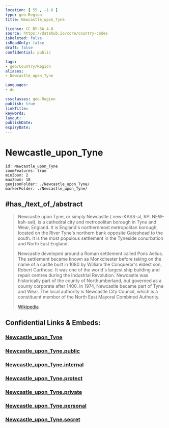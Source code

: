 ```yaml
---
location: [ 55 , -1.6 ] 
type: geo-Region
title: Newcastle_upon_Tyne

license: CC BY-SA 4.0
source: https://datahub.io/core/country-codes
isDeleted: false
isReadOnly: false
draft: false
confidential: public

tags:
- geo/Country/Region
aliases:
- Newcastle_upon_Tyne

Languages:
- de

cssclasses: geo-Region
publish: true
linkTitle: 
keywords: 
layout: 
publishDate: 
expiryDate: 
---
```


# Newcastle_upon_Tyne

```leaflet
id: Newcastle_upon_Tyne
zoomFeatures: true 
minZoom: 2 
maxZoom: 18
geojsonFolder: ./Newcastle_upon_Tyne/
markerFolder: ./Newcastle_upon_Tyne/
```


## #has_/text_of_/abstract 

> Newcastle upon Tyne, or simply Newcastle (  new-KASS-əl, RP:   NEW-kah-səl), is a cathedral city and metropolitan borough in Tyne and Wear, England. It is England's northernmost metropolitan borough, located on the River Tyne's northern bank opposite Gateshead to the south. It is the most populous settlement in the Tyneside conurbation and North East England.
>
> Newcastle developed around a Roman settlement called Pons Aelius. The settlement became known as Monkchester before taking on the name of a castle built in 1080 by William the Conqueror's eldest son, Robert Curthose. It was one of the world's largest ship building and repair centres during the Industrial Revolution. Newcastle was historically part of the county of Northumberland, but governed as a county corporate after 1400. In 1974, Newcastle became part of Tyne and Wear. The local authority is Newcastle City Council, which is a constituent member of the North East Mayoral Combined Authority.
>
> [Wikipedia](https://en.wikipedia.org/wiki/Newcastle%20upon%20Tyne)


## Confidential Links & Embeds: 

### [Newcastle_upon_Tyne](/_Standards/Earth/Continent/Europe/Europe~North/UK/England/Regions~England/North_East_England/Newcastle_upon_Tyne.md) 

### [Newcastle_upon_Tyne.public](/_public/Earth/Continent/Europe/Europe~North/UK/England/Regions~England/North_East_England/Newcastle_upon_Tyne.public.md) 

### [Newcastle_upon_Tyne.internal](/_internal/Earth/Continent/Europe/Europe~North/UK/England/Regions~England/North_East_England/Newcastle_upon_Tyne.internal.md) 

### [Newcastle_upon_Tyne.protect](/_protect/Earth/Continent/Europe/Europe~North/UK/England/Regions~England/North_East_England/Newcastle_upon_Tyne.protect.md) 

### [Newcastle_upon_Tyne.private](/_private/Earth/Continent/Europe/Europe~North/UK/England/Regions~England/North_East_England/Newcastle_upon_Tyne.private.md) 

### [Newcastle_upon_Tyne.personal](/_personal/Earth/Continent/Europe/Europe~North/UK/England/Regions~England/North_East_England/Newcastle_upon_Tyne.personal.md) 

### [Newcastle_upon_Tyne.secret](/_secret/Earth/Continent/Europe/Europe~North/UK/England/Regions~England/North_East_England/Newcastle_upon_Tyne.secret.md)

